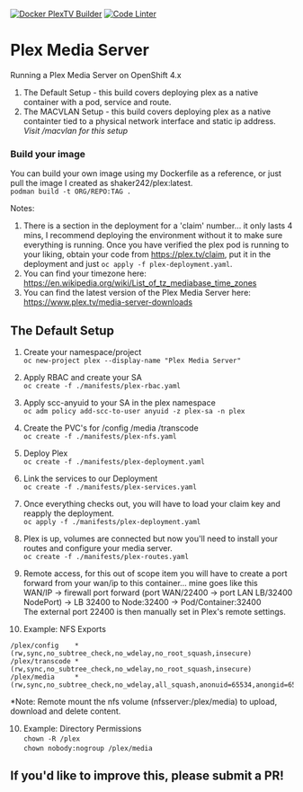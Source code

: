 [![Docker PlexTV Builder](https://github.com/ocpdude/plextv/actions/workflows/docker-build.yaml/badge.svg)](https://github.com/ocpdude/plextv/actions/workflows/docker-build.yaml)
[![Code Linter](https://github.com/ocpdude/plextv/actions/workflows/super-linter.yaml/badge.svg)](https://github.com/ocpdude/plextv/actions/workflows/super-linter.yaml)

# Plex Media Server

Running a Plex Media Server on OpenShift 4.x 
1. The Default Setup - this build covers deploying plex as a native container with a pod, service and route.
2. The MACVLAN Setup - this build covers deploying plex as a native containter tied to a physical network interface and static ip address. \
*Visit /macvlan for this setup*

### Build your image
You can build your own image using my Dockerfile as a reference, or just pull the image I created as shaker242/plex:latest. \
`podman build -t ORG/REPO:TAG .` 

Notes:
1.  There is a section in the deployment for a 'claim' number... it only lasts 4 mins, I recommend deploying the environment without it to make sure everything is running. Once you have verified the plex pod is running to your liking, obtain your code from https://plex.tv/claim, put it in the deployment and just `oc apply -f plex-deployment.yaml`.
2. You can find your timezone here: https://en.wikipedia.org/wiki/List_of_tz_mediabase_time_zones 
3. You can find the latest version of the Plex Media Server here: https://www.plex.tv/media-server-downloads 


## The Default Setup

1. Create your namespace/project \
`oc new-project plex --display-name "Plex Media Server"`

2. Apply RBAC and create your SA \
`oc create -f ./manifests/plex-rbac.yaml`

3. Apply scc-anyuid to your SA in the plex namespace \
`oc adm policy add-scc-to-user anyuid -z plex-sa -n plex`

4. Create the PVC's for /config /media /transcode \
`oc create -f ./manifests/plex-nfs.yaml`

5. Deploy Plex \
`oc create -f ./manifests/plex-deployment.yaml`

5. Link the services to our Deployment \
`oc create -f ./manifests/plex-services.yaml`

6. Once everything checks out, you will have to load your claim key and reapply the deployment. \
`oc apply -f ./manifests/plex-deployment.yaml`

7. Plex is up, volumes are connected but now you'll need to install your routes and configure your media server. \
`oc create -f ./manifests/plex-routes.yaml`

8. Remote access, for this out of scope item you will have to create a port forward from your wan/ip to this container... mine goes like this \
WAN/IP -> firewall port forward (port WAN/22400 -> port LAN LB/32400 NodePort) -> LB 32400 to Node:32400 -> Pod/Container:32400 \
The external port 22400 is then manually set in Plex's remote settings.

9. Example: NFS Exports
```
/plex/config    *(rw,sync,no_subtree_check,no_wdelay,no_root_squash,insecure)
/plex/transcode	*(rw,sync,no_subtree_check,no_wdelay,no_root_squash,insecure)
/plex/media     *(rw,sync,no_subtree_check,no_wdelay,all_squash,anonuid=65534,anongid=65534,insecure)	
```
*Note: Remote mount the nfs volume (nfsserver:/plex/media) to upload, download and delete content.

10. Example: Directory Permissions \
`chown -R /plex` \
`chown nobody:nogroup /plex/media` 

## If you'd like to improve this, please submit a PR!
